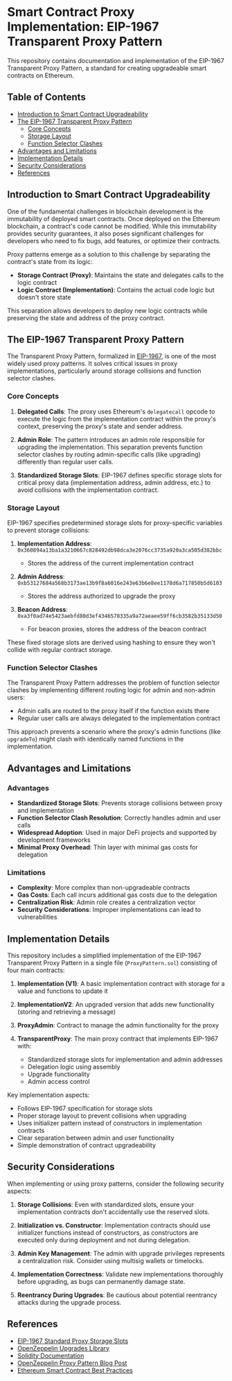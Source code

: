 # Smart Contract Proxy Implementation: EIP-1967 Transparent Proxy Pattern

This repository contains documentation and implementation of the EIP-1967 Transparent Proxy Pattern, a standard for creating upgradeable smart contracts on Ethereum.

## Table of Contents
- [Introduction to Smart Contract Upgradeability](#introduction-to-smart-contract-upgradeability)
- [The EIP-1967 Transparent Proxy Pattern](#the-eip-1967-transparent-proxy-pattern)
  - [Core Concepts](#core-concepts)
  - [Storage Layout](#storage-layout)
  - [Function Selector Clashes](#function-selector-clashes)
- [Advantages and Limitations](#advantages-and-limitations)
- [Implementation Details](#implementation-details)
- [Security Considerations](#security-considerations)
- [References](#references)

## Introduction to Smart Contract Upgradeability

One of the fundamental challenges in blockchain development is the immutability of deployed smart contracts. Once deployed on the Ethereum blockchain, a contract's code cannot be modified. While this immutability provides security guarantees, it also poses significant challenges for developers who need to fix bugs, add features, or optimize their contracts.

Proxy patterns emerge as a solution to this challenge by separating the contract's state from its logic:
- **Storage Contract (Proxy)**: Maintains the state and delegates calls to the logic contract
- **Logic Contract (Implementation)**: Contains the actual code logic but doesn't store state

This separation allows developers to deploy new logic contracts while preserving the state and address of the proxy contract.

## The EIP-1967 Transparent Proxy Pattern

The Transparent Proxy Pattern, formalized in [EIP-1967](https://eips.ethereum.org/EIPS/eip-1967), is one of the most widely used proxy patterns. It solves critical issues in proxy implementations, particularly around storage collisions and function selector clashes.

### Core Concepts

1. **Delegated Calls**: The proxy uses Ethereum's `delegatecall` opcode to execute the logic from the implementation contract within the proxy's context, preserving the proxy's state and sender address.

2. **Admin Role**: The pattern introduces an admin role responsible for upgrading the implementation. This separation prevents function selector clashes by routing admin-specific calls (like upgrading) differently than regular user calls.

3. **Standardized Storage Slots**: EIP-1967 defines specific storage slots for critical proxy data (implementation address, admin address, etc.) to avoid collisions with the implementation contract.

### Storage Layout

EIP-1967 specifies predetermined storage slots for proxy-specific variables to prevent storage collisions:

1. **Implementation Address**: `0x360894a13ba1a3210667c828492db98dca3e2076cc3735a920a3ca505d382bbc`
   - Stores the address of the current implementation contract

2. **Admin Address**: `0xb53127684a568b3173ae13b9f8a6016e243e63b6e8ee1178d6a717850b5d6103`
   - Stores the address authorized to upgrade the proxy

3. **Beacon Address**: `0xa3f0ad74e5423aebfd80d3ef4346578335a9a72aeaee59ff6cb3582b35133d50`
   - For beacon proxies, stores the address of the beacon contract

These fixed storage slots are derived using hashing to ensure they won't collide with regular contract storage.

### Function Selector Clashes

The Transparent Proxy Pattern addresses the problem of function selector clashes by implementing different routing logic for admin and non-admin users:
- Admin calls are routed to the proxy itself if the function exists there
- Regular user calls are always delegated to the implementation contract

This approach prevents a scenario where the proxy's admin functions (like `upgradeTo`) might clash with identically named functions in the implementation.

## Advantages and Limitations

### Advantages
- **Standardized Storage Slots**: Prevents storage collisions between proxy and implementation
- **Function Selector Clash Resolution**: Correctly handles admin and user calls
- **Widespread Adoption**: Used in major DeFi projects and supported by development frameworks
- **Minimal Proxy Overhead**: Thin layer with minimal gas costs for delegation

### Limitations
- **Complexity**: More complex than non-upgradeable contracts
- **Gas Costs**: Each call incurs additional gas costs due to the delegation
- **Centralization Risk**: Admin role creates a centralization vector
- **Security Considerations**: Improper implementations can lead to vulnerabilities

## Implementation Details

This repository includes a simplified implementation of the EIP-1967 Transparent Proxy Pattern in a single file (`ProxyPattern.sol`) consisting of four main contracts:

1. **Implementation (V1)**: A basic implementation contract with storage for a value and functions to update it

2. **ImplementationV2**: An upgraded version that adds new functionality (storing and retrieving a message)

3. **ProxyAdmin**: Contract to manage the admin functionality for the proxy

4. **TransparentProxy**: The main proxy contract that implements EIP-1967 with:
   - Standardized storage slots for implementation and admin addresses
   - Delegation logic using assembly
   - Upgrade functionality
   - Admin access control

Key implementation aspects:
- Follows EIP-1967 specification for storage slots
- Proper storage layout to prevent collisions when upgrading
- Uses initializer pattern instead of constructors in implementation contracts
- Clear separation between admin and user functionality
- Simple demonstration of contract upgradeability

## Security Considerations

When implementing or using proxy patterns, consider the following security aspects:

1. **Storage Collisions**: Even with standardized slots, ensure your implementation contracts don't accidentally use the reserved slots.

2. **Initialization vs. Constructor**: Implementation contracts should use initializer functions instead of constructors, as constructors are executed only during deployment and not during delegation.

3. **Admin Key Management**: The admin with upgrade privileges represents a centralization risk. Consider using multisig wallets or timelocks.

4. **Implementation Correctness**: Validate new implementations thoroughly before upgrading, as bugs can permanently damage state.

5. **Reentrancy During Upgrades**: Be cautious about potential reentrancy attacks during the upgrade process.

## References

- [EIP-1967 Standard Proxy Storage Slots](https://eips.ethereum.org/EIPS/eip-1967)
- [OpenZeppelin Upgrades Library](https://docs.openzeppelin.com/upgrades/2.3/)
- [Solidity Documentation](https://docs.soliditylang.org/en/v0.8.19/)
- [OpenZeppelin Proxy Pattern Blog Post](https://blog.openzeppelin.com/the-transparent-proxy-pattern/)
- [Ethereum Smart Contract Best Practices](https://consensys.github.io/smart-contract-best-practices/)
